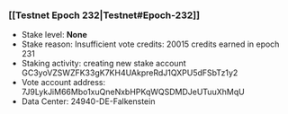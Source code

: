### [[Testnet Epoch 232|Testnet#Epoch-232]]
* Stake level: **None**
* Stake reason: Insufficient vote credits: 20015 credits earned in epoch 231
* Staking activity: creating new stake account GC3yoVZSWZFK33gK7KH4UAkpreRdJ1QXPU5dFSbTz1y2
* Vote account address: 7J9LykJiM66Mbo1xuQneNxbHPKqWQSDMDJeUTuuXhMqU
* Data Center: 24940-DE-Falkenstein
